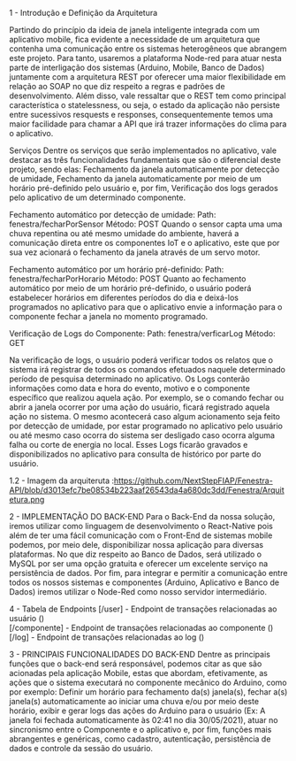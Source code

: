 1 - Introdução e Definição da Arquitetura

Partindo do princípio da ideia de janela inteligente integrada com um aplicativo mobile, fica evidente a necessidade de um arquitetura que contenha uma comunicação entre os sistemas heterogêneos que abrangem este projeto. Para tanto, usaremos a plataforma Node-red para atuar nesta parte de interligação dos sistemas (Arduino, Mobile, Banco de Dados) juntamente com a arquitetura REST por oferecer uma maior flexibilidade em relação ao SOAP no que diz respeito a regras e padrões de desenvolvimento.
Além disso, vale ressaltar que o REST tem como principal característica o statelessness, ou seja, o estado da aplicação não persiste entre sucessivos resquests e responses, consequentemente temos uma maior facilidade para chamar a API que irá trazer informações do clima para o aplicativo.  

Serviços
Dentre os serviços que serão implementados no aplicativo, vale destacar as três funcionalidades fundamentais que são o diferencial deste projeto, sendo elas: Fechamento da janela automaticamente por detecção de umidade, Fechamento da janela automaticamente por meio de um horário pré-definido pelo usuário e, por fim, Verificação dos logs gerados pelo aplicativo de um determinado componente.

Fechamento automático por detecção de umidade: 
Path: fenestra/fecharPorSensor
Método: POST
Quando o sensor capta uma uma chuva repentina ou até mesmo umidade do ambiente, haverá a comunicação direta entre os componentes IoT e o aplicativo, este que por sua vez acionará o fechamento da janela através de um servo motor.

Fechamento automático por um horário pré-definido: 
Path: fenestra/fecharPorHorario
Método: POST
Quanto ao fechamento automático por meio de um horário pré-definido, o usuário poderá estabelecer horários em diferentes períodos do dia e deixá-los programados no aplicativo para que o aplicativo envie a informação para o componente fechar a janela no momento programado.


Verificação de Logs do Componente: 
Path: fenestra/verficarLog
Método: GET

Na verificação de logs, o usuário poderá verificar todos os relatos que o sistema irá registrar de todos os comandos efetuados naquele determinado período de pesquisa determinado no aplicativo. Os Logs conterão informações como data e hora do evento, motivo e o componente específico que realizou aquela ação. Por exemplo, se o comando fechar ou abrir a janela ocorrer por uma ação do usuário, ficará registrado aquela ação no sistema.  O mesmo acontecerá caso algum acionamento seja feito por detecção de umidade, por estar programado no aplicativo pelo usuário ou até mesmo caso ocorra do sistema ser desligado caso ocorra alguma falha ou corte de energia no local. Esses Logs ficarão gravados e disponibilizados no aplicativo para consulta de histórico por parte do usuário.

1.2 - Imagem da arquiteruta :https://github.com/NextStepFIAP/Fenestra-API/blob/d3013efc7be08534b223aaf26543da4a680dc3dd/Fenestra/Arquitetura.png


2 - IMPLEMENTAÇÃO DO BACK-END
Para o Back-End da nossa solução, iremos utilizar como linguagem de desenvolvimento o React-Native pois além de ter uma fácil comunicação com o Front-End de sistemas mobile podemos, por meio dele, disponibilizar nossa aplicação para diversas plataformas. No que diz respeito ao Banco de Dados, será utilizado o MySQL por ser uma opção gratuita e oferecer um excelente serviço na persistência de dados. Por fim, para integrar e permitir a comunicação entre todos os nossos sistemas e componentes (Arduino, Aplicativo e Banco de Dados) iremos utilizar o Node-Red como nosso servidor intermediário.


4 - Tabela de Endpoints
[/user] - Endpoint de transações relacionadas ao usuário ()<br>
[/componente] - Endpoint de transações relacionadas ao componente ()<br>
[/log] - Endpoint de transações relacionadas ao log ()<br>


3 - PRINCIPAIS FUNCIONALIDADES DO BACK-END
Dentre as principais funções que o back-end será responsável, podemos citar as que são acionadas pela aplicação Mobile, estas que abordam, efetivamente, as ações que o sistema executará no componente mecânico do Arduino, como por exemplo: Definir um horário para fechamento da(s) janela(s), fechar a(s) janela(s) automaticamente ao iniciar uma chuva e/ou por meio deste horário, exibir e gerar logs das ações do Arduino para o usuário (Ex: A janela foi fechada automaticamente às 02:41 no dia 30/05/2021), atuar no sincronismo entre o Componente e o aplicativo e, por fim, funções mais abrangentes e genéricas, como cadastro, autenticação, persistência de dados e controle da sessão do usuário.
